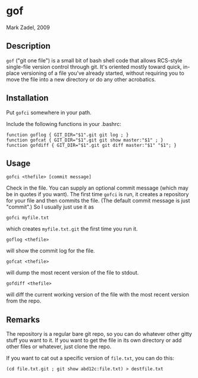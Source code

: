 
# gof

Mark Zadel, 2009

## Description

`gof` ("git one file") is a small bit of bash shell code that allows RCS-style
single-file version control through git.  It's oriented mostly toward quick,
in-place versioning of a file you've already started, without requiring you to
move the file into a new directory or do any other acrobatics.

## Installation

Put `gofci` somewhere in your path.

Include the following functions in your .bashrc:

    function goflog { GIT_DIR="$1".git git log ; }
    function gofcat { GIT_DIR="$1".git git show master:"$1" ; }
    function gofdiff { GIT_DIR="$1".git git diff master:"$1" "$1"; }

## Usage

    gofci <thefile> [commit message]

Check in the file.  You can supply an optional commit message (which may be in
quotes if you want).  The first time `gofci` is run, it creates a repository
for your file and then commits the file.  (The default commit message is just
"commit".)  So I usually just use it as

    gofci myfile.txt

which creates `myfile.txt.git` the first time you run it.


    goflog <thefile>

will show the commit log for the file.

    gofcat <thefile>

will dump the most recent version of the file to stdout.

    gofdiff <thefile>

will diff the current working version of the file with the most recent version
from the repo.

## Remarks

The repository is a regular bare git repo, so you can do whatever other gitty
stuff you want to it.  If you want to get the file in its own directory or add
other files or whatever, just clone the repo.

If you want to cat out a specific version of `file.txt`, you can do this:

	(cd file.txt.git ; git show abd12c:file.txt) > destfile.txt

